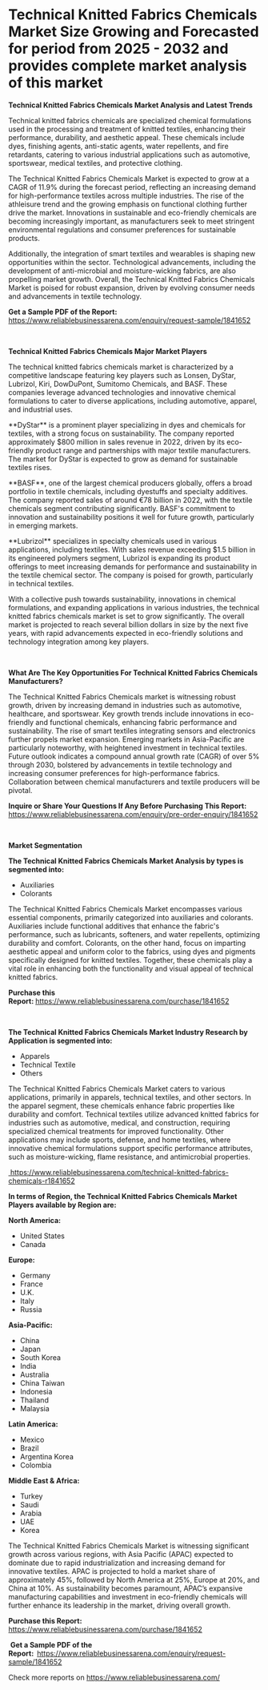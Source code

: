 <p><h1>Technical Knitted Fabrics Chemicals Market Size Growing and Forecasted for period from 2025 - 2032 and provides complete market analysis of this market</h1></p><p><strong>Technical Knitted Fabrics Chemicals Market Analysis and Latest Trends</strong></p>
<p><p>Technical knitted fabrics chemicals are specialized chemical formulations used in the processing and treatment of knitted textiles, enhancing their performance, durability, and aesthetic appeal. These chemicals include dyes, finishing agents, anti-static agents, water repellents, and fire retardants, catering to various industrial applications such as automotive, sportswear, medical textiles, and protective clothing.</p><p>The Technical Knitted Fabrics Chemicals Market is expected to grow at a CAGR of 11.9% during the forecast period, reflecting an increasing demand for high-performance textiles across multiple industries. The rise of the athleisure trend and the growing emphasis on functional clothing further drive the market. Innovations in sustainable and eco-friendly chemicals are becoming increasingly important, as manufacturers seek to meet stringent environmental regulations and consumer preferences for sustainable products.</p><p>Additionally, the integration of smart textiles and wearables is shaping new opportunities within the sector. Technological advancements, including the development of anti-microbial and moisture-wicking fabrics, are also propelling market growth. Overall, the Technical Knitted Fabrics Chemicals Market is poised for robust expansion, driven by evolving consumer needs and advancements in textile technology.</p></p>
<p><strong>Get a Sample PDF of the Report:&nbsp;</strong> <a href="https://www.reliablebusinessarena.com/enquiry/request-sample/1841652?utm_campaign=3497&utm_medium=2&utm_source=Github&utm_content=ia&utm_term=03042025&utm_id=technical-knitted-fabrics-chemicals">https://www.reliablebusinessarena.com/enquiry/request-sample/1841652</a></p>
<p>&nbsp;</p>
<p><strong>Technical Knitted Fabrics Chemicals Major Market Players</strong></p>
<p><p>The technical knitted fabrics chemicals market is characterized by a competitive landscape featuring key players such as Lonsen, DyStar, Lubrizol, Kiri, DowDuPont, Sumitomo Chemicals, and BASF. These companies leverage advanced technologies and innovative chemical formulations to cater to diverse applications, including automotive, apparel, and industrial uses.</p><p>**DyStar** is a prominent player specializing in dyes and chemicals for textiles, with a strong focus on sustainability. The company reported approximately $800 million in sales revenue in 2022, driven by its eco-friendly product range and partnerships with major textile manufacturers. The market for DyStar is expected to grow as demand for sustainable textiles rises.</p><p>**BASF**, one of the largest chemical producers globally, offers a broad portfolio in textile chemicals, including dyestuffs and specialty additives. The company reported sales of around €78 billion in 2022, with the textile chemicals segment contributing significantly. BASF's commitment to innovation and sustainability positions it well for future growth, particularly in emerging markets.</p><p>**Lubrizol** specializes in specialty chemicals used in various applications, including textiles. With sales revenue exceeding $1.5 billion in its engineered polymers segment, Lubrizol is expanding its product offerings to meet increasing demands for performance and sustainability in the textile chemical sector. The company is poised for growth, particularly in technical textiles.</p><p>With a collective push towards sustainability, innovations in chemical formulations, and expanding applications in various industries, the technical knitted fabrics chemicals market is set to grow significantly. The overall market is projected to reach several billion dollars in size by the next five years, with rapid advancements expected in eco-friendly solutions and technology integration among key players.</p></p>
<p>&nbsp;</p>
<p><strong>What Are The Key Opportunities For Technical Knitted Fabrics Chemicals Manufacturers?</strong></p>
<p><p>The Technical Knitted Fabrics Chemicals market is witnessing robust growth, driven by increasing demand in industries such as automotive, healthcare, and sportswear. Key growth trends include innovations in eco-friendly and functional chemicals, enhancing fabric performance and sustainability. The rise of smart textiles integrating sensors and electronics further propels market expansion. Emerging markets in Asia-Pacific are particularly noteworthy, with heightened investment in technical textiles. Future outlook indicates a compound annual growth rate (CAGR) of over 5% through 2030, bolstered by advancements in textile technology and increasing consumer preferences for high-performance fabrics. Collaboration between chemical manufacturers and textile producers will be pivotal.</p></p>
<p><strong>Inquire or Share Your Questions If Any Before Purchasing This Report:</strong> <a href="https://www.reliablebusinessarena.com/enquiry/pre-order-enquiry/1841652?utm_campaign=3497&utm_medium=2&utm_source=Github&utm_content=ia&utm_term=03042025&utm_id=technical-knitted-fabrics-chemicals">https://www.reliablebusinessarena.com/enquiry/pre-order-enquiry/1841652</a></p>
<p>&nbsp;</p>
<p><strong>Market Segmentation</strong></p>
<p><strong>The Technical Knitted Fabrics Chemicals Market Analysis by types is segmented into:</strong></p>
<p><ul><li>Auxiliaries</li><li>Colorants</li></ul></p>
<p><p>The Technical Knitted Fabrics Chemicals Market encompasses various essential components, primarily categorized into auxiliaries and colorants. Auxiliaries include functional additives that enhance the fabric's performance, such as lubricants, softeners, and water repellents, optimizing durability and comfort. Colorants, on the other hand, focus on imparting aesthetic appeal and uniform color to the fabrics, using dyes and pigments specifically designed for knitted textiles. Together, these chemicals play a vital role in enhancing both the functionality and visual appeal of technical knitted fabrics.</p></p>
<p><strong>Purchase this Report:&nbsp;</strong><a href="https://www.reliablebusinessarena.com/purchase/1841652?utm_campaign=3497&utm_medium=2&utm_source=Github&utm_content=ia&utm_term=03042025&utm_id=technical-knitted-fabrics-chemicals">https://www.reliablebusinessarena.com/purchase/1841652</a></p>
<p>&nbsp;</p>
<p><strong>The Technical Knitted Fabrics Chemicals Market Industry Research by Application is segmented into:</strong></p>
<p><ul><li>Apparels</li><li>Technical Textile</li><li>Others</li></ul></p>
<p><p>The Technical Knitted Fabrics Chemicals Market caters to various applications, primarily in apparels, technical textiles, and other sectors. In the apparel segment, these chemicals enhance fabric properties like durability and comfort. Technical textiles utilize advanced knitted fabrics for industries such as automotive, medical, and construction, requiring specialized chemical treatments for improved functionality. Other applications may include sports, defense, and home textiles, where innovative chemical formulations support specific performance attributes, such as moisture-wicking, flame resistance, and antimicrobial properties.</p></p>
<p><a href="https://www.reliablebusinessarena.com/technical-knitted-fabrics-chemicals-r1841652?utm_campaign=3497&utm_medium=2&utm_source=Github&utm_content=ia&utm_term=03042025&utm_id=technical-knitted-fabrics-chemicals">&nbsp;https://www.reliablebusinessarena.com/technical-knitted-fabrics-chemicals-r1841652</a></p>
<p><strong>In terms of Region, the Technical Knitted Fabrics Chemicals Market Players available by Region are:</strong></p>
<p>
    <p> <strong> North America: </strong>
        <ul>
            <li>United States</li>
            <li>Canada</li>
        </ul>
        </p> 
    <p> <strong> Europe: </strong>
        <ul>
            <li>Germany</li>
            <li>France</li>
            <li>U.K.</li>
            <li>Italy</li>
            <li>Russia</li>
        </ul>
        </p> 
    <p> <strong> Asia-Pacific: </strong>
        <ul>
            <li>China</li>
            <li>Japan</li>
            <li>South Korea</li>
            <li>India</li>
            <li>Australia</li>
            <li>China Taiwan</li>
            <li>Indonesia</li>
            <li>Thailand</li>
            <li>Malaysia</li>
        </ul>
        </p> 
    <p> <strong> Latin America: </strong>
        <ul>
            <li>Mexico</li>
            <li>Brazil</li>
            <li>Argentina Korea</li>
            <li>Colombia</li>
        </ul>
        </p> 
    <p> <strong> Middle East & Africa: </strong>
        <ul>
            <li>Turkey</li>
            <li>Saudi</li>
            <li>Arabia</li>
            <li>UAE</li>
            <li>Korea</li>
        </ul>
    </p>
    </p>
<p><p>The Technical Knitted Fabrics Chemicals Market is witnessing significant growth across various regions, with Asia Pacific (APAC) expected to dominate due to rapid industrialization and increasing demand for innovative textiles. APAC is projected to hold a market share of approximately 45%, followed by North America at 25%, Europe at 20%, and China at 10%. As sustainability becomes paramount, APAC’s expansive manufacturing capabilities and investment in eco-friendly chemicals will further enhance its leadership in the market, driving overall growth.</p></p>
<p><strong>Purchase this Report: </strong><a href="https://www.reliablebusinessarena.com/purchase/1841652?utm_campaign=3497&utm_medium=2&utm_source=Github&utm_content=ia&utm_term=03042025&utm_id=technical-knitted-fabrics-chemicals">https://www.reliablebusinessarena.com/purchase/1841652</a></p>
<p>&nbsp;<strong>Get a Sample PDF of the Report:&nbsp;&nbsp;</strong><a href="https://www.reliablebusinessarena.com/enquiry/request-sample/1841652?utm_campaign=3497&utm_medium=2&utm_source=Github&utm_content=ia&utm_term=03042025&utm_id=technical-knitted-fabrics-chemicals">https://www.reliablebusinessarena.com/enquiry/request-sample/1841652</a></p>
<p><strong></strong></p>
<p>Check more reports on <a href="https://www.reliablebusinessarena.com/?utm_campaign=3497&utm_medium=2&utm_source=Github&utm_content=ia&utm_term=03042025&utm_id=technical-knitted-fabrics-chemicals">https://www.reliablebusinessarena.com/</a></p>